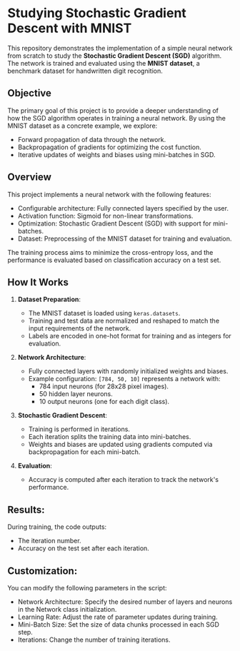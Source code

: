 # **Studying Stochastic Gradient Descent with MNIST**

This repository demonstrates the implementation of a simple neural network from scratch to study the **Stochastic Gradient Descent (SGD)** algorithm. The network is trained and evaluated using the **MNIST dataset**, a benchmark dataset for handwritten digit recognition. 

## **Objective**
The primary goal of this project is to provide a deeper understanding of how the SGD algorithm operates in training a neural network. By using the MNIST dataset as a concrete example, we explore:
- Forward propagation of data through the network.
- Backpropagation of gradients for optimizing the cost function.
- Iterative updates of weights and biases using mini-batches in SGD.

## **Overview**
This project implements a neural network with the following features:
- Configurable architecture: Fully connected layers specified by the user.
- Activation function: Sigmoid for non-linear transformations.
- Optimization: Stochastic Gradient Descent (SGD) with support for mini-batches.
- Dataset: Preprocessing of the MNIST dataset for training and evaluation.

The training process aims to minimize the cross-entropy loss, and the performance is evaluated based on classification accuracy on a test set.


## **How It Works**
1. **Dataset Preparation**:
   - The MNIST dataset is loaded using `keras.datasets`.
   - Training and test data are normalized and reshaped to match the input requirements of the network.
   - Labels are encoded in one-hot format for training and as integers for evaluation.

2. **Network Architecture**:
   - Fully connected layers with randomly initialized weights and biases.
   - Example configuration: `[784, 50, 10]` represents a network with:
     - 784 input neurons (for 28x28 pixel images).
     - 50 hidden layer neurons.
     - 10 output neurons (one for each digit class).

3. **Stochastic Gradient Descent**:
   - Training is performed in iterations.
   - Each iteration splits the training data into mini-batches.
   - Weights and biases are updated using gradients computed via backpropagation for each mini-batch.

4. **Evaluation**:
   - Accuracy is computed after each iteration to track the network's performance.


## **Results**:
During training, the code outputs:
- The iteration number.
- Accuracy on the test set after each iteration.


## **Customization**:
You can modify the following parameters in the script:

- Network Architecture: Specify the desired number of layers and neurons in the Network class initialization.
- Learning Rate: Adjust the rate of parameter updates during training.
- Mini-Batch Size: Set the size of data chunks processed in each SGD step.
- Iterations: Change the number of training iterations.
